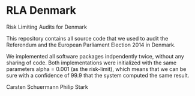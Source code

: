 RLA Denmark
===========

Risk Limiting Audits for Denmark

This repository contains all source code that we used to audit the 
Referendum and the European Parliament Election 2014 in Denmark. 

We implemented all software packages indpendently twice, without any sharing of code.  Both implementations were initialized with the same parameters
alpha = 0.001  (as the risk-limit), which means that we can be sure with 
a confidence of 99.9 that the system computed the same result. 



Carsten Schuermann
Philip Stark
